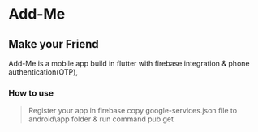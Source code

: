 # Add-Me
## Make your Friend

Add-Me is a mobile app build in flutter with firebase integration & phone authentication(OTP),
### How to use 
> Register your app in firebase
>copy google-services.json file to android\app folder
> & run command pub get
